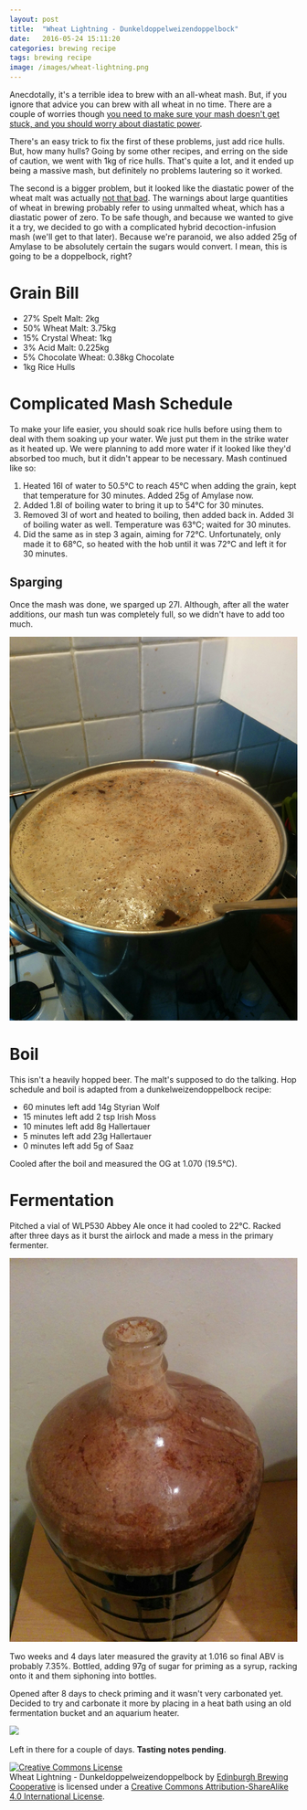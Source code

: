 ```yaml
---
layout: post
title:  "Wheat Lightning - Dunkeldoppelweizendoppelbock"
date:   2016-05-24 15:11:20
categories: brewing recipe
tags: brewing recipe
image: /images/wheat-lightning.png
---
```


Anecdotally, it's a terrible idea to brew with an all-wheat mash. But, if
you ignore that advice you can brew with all wheat in no time. There are a
couple of worries though [you need to make sure your mash doesn't get
stuck, and you should worry about diastatic power][stack].

There's an easy trick to fix the first of these problems, just add rice
hulls. But, how many hulls? Going by some other recipes, and erring on the
side of caution, we went with 1kg of rice hulls. That's quite a lot, and it
ended up being a massive mash, but definitely no problems lautering so it
worked.

The second is a bigger problem, but it looked like the diastatic power of
the wheat malt was actually [not that bad][diawheat]. The warnings about
large quantities of wheat in brewing probably refer to using unmalted
wheat, which has a diastatic power of zero. To be safe though, and because
we wanted to give it a try, we decided to go with a complicated hybrid
decoction-infusion mash (we'll get to that later). Because we're paranoid,
we also added 25g of Amylase to be absolutely certain the sugars would
convert. I mean, this is going to be a doppelbock, right?

Grain Bill
==========

* 27% Spelt Malt: 2kg
* 50% Wheat Malt: 3.75kg
* 15% Crystal Wheat: 1kg
* 3% Acid Malt: 0.225kg
* 5% Chocolate Wheat: 0.38kg Chocolate
* 1kg Rice Hulls

Complicated Mash Schedule
=========================

To make your life easier, you should soak rice hulls before using them to
deal with them soaking up your water. We just put them in the strike water
as it heated up. We were planning to add more water if it looked like
they'd absorbed too much, but it didn't appear to be necessary. Mash
continued like so:

1. Heated 16l of water to 50.5°C to reach 45°C when adding the grain, kept
that temperature for 30 minutes. Added 25g of Amylase now.
2. Added 1.8l of boiling water to bring it up to 54°C for 30 minutes.
3. Removed 3l of wort and heated to boiling, then added back in. Added 3l of
boiling water as well. Temperature was 63°C; waited for 30 minutes.
4. Did the same as in step 3 again, aiming for 72°C. Unfortunately, only
made it to 68°C, so heated with the hob until it was 72°C and left it for
30 minutes.

Sparging
--------

Once the mash was done, we sparged up 27l. Although, after all the water
additions, our mash tun was completely full, so we didn't have to add too
much.

![](/images/wheat-mash.jpg)

Boil
====

This isn't a heavily hopped beer. The malt's supposed to do the talking.
Hop schedule and boil is adapted from a dunkelweizendoppelbock recipe:

* 60 minutes left add 14g Styrian Wolf
* 15 minutes left add 2 tsp Irish Moss
* 10 minutes left add 8g Hallertauer
* 5 minutes left add 23g Hallertauer
* 0 minutes left add 5g of Saaz

Cooled after the boil and measured the OG at 1.070 (19.5°C).

Fermentation
============

Pitched a vial of WLP530 Abbey Ale once it had cooled to 22°C. Racked after
three days as it burst the airlock and made a mess in the primary
fermenter.

![](/images/wheat-fermenter.jpg)

Two weeks and 4 days later measured the gravity at 1.016 so final ABV is
probably 7.35%. Bottled, adding 97g of sugar for priming as a syrup,
racking onto it and them siphoning into bottles.

Opened after 8 days to check priming and it wasn't very carbonated yet.
Decided to try and carbonate it more by placing in a heat bath using an old
fermentation bucket and an aquarium heater.

![](/images/wheat-heatbath.jpg)

Left in there for a couple of days. __Tasting notes pending__.

[stack]: https://homebrew.stackexchange.com/questions/6324/can-you-use-only-malted-wheat-to-brew
[diawheat]: http://www.picobrewery.com/askarchive/diastatic.htm

<a rel="license" href="http://creativecommons.org/licenses/by-sa/4.0/"><img alt="Creative Commons License" style="border-width:0" src="https://i.creativecommons.org/l/by-sa/4.0/88x31.png" /></a><br /><span xmlns:dct="http://purl.org/dc/terms/" href="http://purl.org/dc/dcmitype/Text" property="dct:title" rel="dct:type"> Wheat Lightning - Dunkeldoppelweizendoppelbock </span> by <a xmlns:cc="http://creativecommons.org/ns#" href="https://edinburgh-brewing-cooperative.github.io" property="cc:attributionName" rel="cc:attributionURL">Edinburgh Brewing Cooperative</a> is licensed under a <a rel="license" href="http://creativecommons.org/licenses/by-sa/4.0/">Creative Commons Attribution-ShareAlike 4.0 International License</a>.

